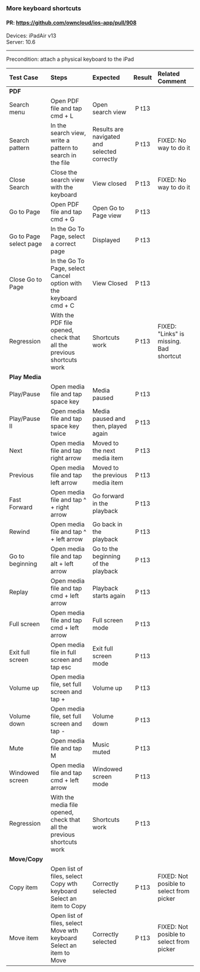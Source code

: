 ### More keyboard shortcuts

#### PR: https://github.com/owncloud/ios-app/pull/908

Devices: iPadAir v13<br>
Server: 10.6

---

Precondition: attach a physical keyboard to the iPad
 
| Test Case | Steps | Expected | Result | Related Comment | 
| :-------- | :---- | :------- | :----: | :-------------- |
|**PDF**|||
| Search menu| Open PDF file and tap cmd + L | Open search view | P t13 |  |
| Search pattern | In the search view, write a pattern to search in the file | Results are navigated and selected correctly | P t13 | FIXED: No way to do it |
| Close Search | Close the search view with the keyboard | View closed | P t13 | FIXED: No way to do it |
| Go to Page | Open PDF file and tap cmd + G | Open Go to Page view | P t13 |  |
| Go to Page select page | In the Go To Page, select a correct page | Displayed | P t13 |  |
| Close Go to Page | In the Go To Page, select Cancel option with the keyboard cmd + C | View Closed | P t13 |  |
| Regression | With the PDF file opened, check that all the previous shortcuts work | Shortcuts work | P t13 | FIXED: "Links" is missing. Bad shortcut |
|**Play Media**|||
| Play/Pause | Open media file and tap space key | Media paused | P t13 |  |
| Play/Pause II | Open media file and tap space key twice | Media paused and then, played again | P t13 |  |
| Next | Open media file and tap right arrow | Moved to the next media item | P t13 |  |
| Previous | Open media file and tap left arrow | Moved to the previous media item | P t13 |  |
| Fast Forward | Open media file and tap ^ + right arrow | Go forward in the playback | P t13 |  |
| Rewind | Open media file and tap ^ + left arrow | Go back in the playback | P t13 |  |
| Go to beginning | Open media file and tap alt + left arrow | Go to the beginning of the playback | P t13 |  |
| Replay | Open media file and tap cmd + left arrow | Playback starts again | P t13 |  |
| Full screen | Open media file and tap cmd + left arrow | Full screen mode | P t13 |  |
| Exit full screen | Open media file in full screen and tap esc | Exit full screen mode | P t13 |  |
| Volume up | Open media file, set full screen and tap +  | Volume up | P t13 |  |
| Volume down | Open media file, set full screen and tap -  | Volume down | P t13 |  |
| Mute | Open media file and tap M | Music muted | P t13 |  |
| Windowed screen | Open media file and tap cmd + left arrow | Windowed screen mode | P t13 |  |
| Regression | With the media file opened, check that all the previous shortcuts work | Shortcuts work | P t13 | |
|**Move/Copy**|||
| Copy item | Open list of files, select Copy wth keyboard<br>Select an item to Copy | Correctly selected | P t13 | FIXED: Not posible to select from picker |
| Move item | Open list of files, select Move wth keyboard<br>Select an item to Move | Correctly selected | P t13 | FIXED: Not posible to select from picker |
